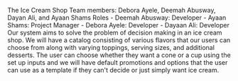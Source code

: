 The Ice Cream Shop
Team members: Debora Ayele, Deemah Abusway, Dayan Ali, and Ayaan Shams
Roles - Deemah Abusway: Developer
      - Ayaan Shams: Project Manager
      - Debora Ayele: Developer 
      - Dayaan Ali: Developer
Our system aims to solve the problem of decision making in an ice cream shop. 
We will have a catalog consisting of various flavors that our users can choose from along with varying toppings, 
serving sizes, and additional desserts. The user can choose whether they want a cone or a cup using the set up inputs
and we will have default promotions and options that the user can use as a template if they can't decide or just simply want ice
cream. 
